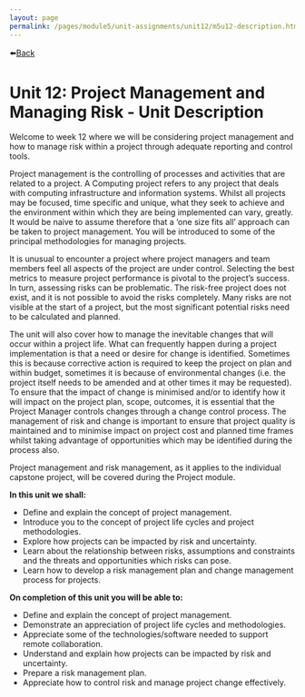 ```yaml
---
layout: page
permalink: /pages/module5/unit-assignments/unit12/m5u12-description.html
---
```


⬅️[Back](/pages/module5.html)

# Unit 12: Project Management and Managing Risk - Unit Description

Welcome to week 12 where we will be considering project management and how to manage risk within a project through adequate reporting and control tools.

Project management is the controlling of processes and activities that are related to a project. A Computing project refers to any project that deals with computing infrastructure and information systems. Whilst all projects may be focused, time specific and unique, what they seek to achieve and the environment within which they are being implemented can vary, greatly. It would be naive to assume therefore that a ‘one size fits all’ approach can be taken to project management. You will be introduced to some of the principal methodologies for managing projects.

It is unusual to encounter a project where project managers and team members feel all aspects of the project are under control. Selecting the best metrics to measure project performance is pivotal to the project’s success. In turn, assessing risks can be problematic. The risk-free project does not exist, and it is not possible to avoid the risks completely. Many risks are not visible at the start of a project, but the most significant potential risks need to be calculated and planned.

The unit will also cover how to manage the inevitable changes that will occur within a project life. What can frequently happen during a project implementation is that a need or desire for change is identified. Sometimes this is because corrective action is required to keep the project on plan and within budget, sometimes it is because of environmental changes (i.e. the project itself needs to be amended and at other times it may be requested). To ensure that the impact of change is minimised and/or to identify how it will impact on the project plan, scope, outcomes, it is essential that the Project Manager controls changes through a change control process. The management of risk and change is important to ensure that project quality is maintained and to minimise impact on project cost and planned time frames whilst taking advantage of opportunities which may be identified during the process also.

Project management and risk management, as it applies to the individual capstone project, will be covered during the Project module.

**In this unit we shall:**
- Define and explain the concept of project management.
- Introduce you to the concept of project life cycles and project methodologies.
- Explore how projects can be impacted by risk and uncertainty.
- Learn about the relationship between risks, assumptions and constraints and the threats and opportunities which risks can pose.
- Learn how to develop a risk management plan and change management process for projects.

**On completion of this unit you will be able to:**
- Define and explain the concept of project management.
- Demonstrate an appreciation of project life cycles and methodologies.
- Appreciate some of the technologies/software needed to support remote collaboration.
- Understand and explain how projects can be impacted by risk and uncertainty.
- Prepare a risk management plan.
- Appreciate how to control risk and manage project change effectively.
